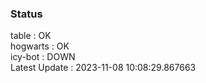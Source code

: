 ### Status


table : OK  
hogwarts : OK  
icy-bot : DOWN  
Latest Update : 2023-11-08 10:08:29.867663
